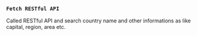 ### `Fetch RESTful API`
Called RESTful API and search country name and other informations as like capital, region, area etc.
